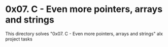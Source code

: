 # 0x07. C - Even more pointers, arrays and strings

This directory solves "0x07. C - Even more pointers, arrays and strings" alx project tasks
